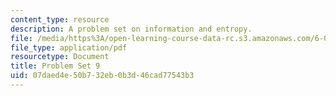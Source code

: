 ```yaml
---
content_type: resource
description: A problem set on information and entropy.
file: /media/https%3A/open-learning-course-data-rc.s3.amazonaws.com/6-050j-information-and-entropy-spring-2008/07daed4e50b732eb0b3d46cad77543b3_MIT6_050JS08_ps_09.pdf
file_type: application/pdf
resourcetype: Document
title: Problem Set 9
uid: 07daed4e-50b7-32eb-0b3d-46cad77543b3
---
```

